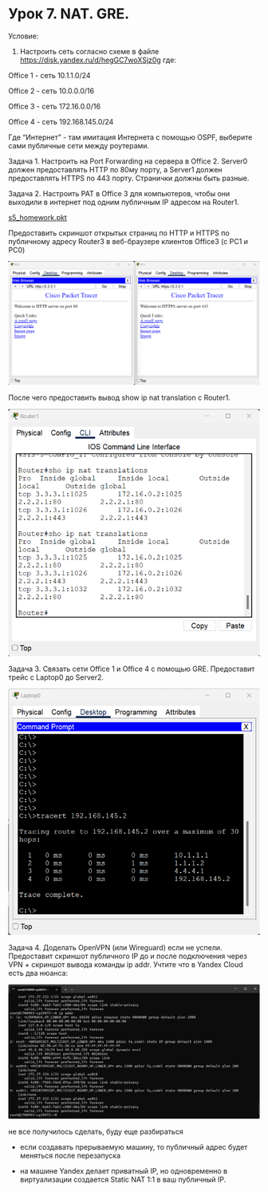 # Урок 7. NAT. GRE.

Условие:

1. Настроить сеть согласно схеме в файле https://disk.yandex.ru/d/hegGC7woXSjz0g где:

Office 1 - cеть 10.1.1.0/24

Office 2 - cеть 10.0.0.0/16

Office 3 - cеть 172.16.0.0/16

Office 4 - cеть 192.168.145.0/24

Где “Интернет” - там имитация Интернета с помощью OSPF, выберите сами публичные сети между роутерами.

Задача 1. Настроить на Port Forwarding на сервера в Office 2. Server0 должен предоставлять HTTP по 80му порту, а Server1 должен предоставлять HTTPS по 443 порту. Странички должны быть разные.

Задача 2. Настроить PAT в Office 3 для компьютеров, чтобы они выходили в интернет под одним публичным IP адресом на Router1.

[s5_homework.pkt](https://github.com/NadezhdaUimina/Computer-networks/blob/main/c)

Предоставить скриншот открытых страниц по HTTP и HTTPS по публичному адресу Router3 в веб-браузере клиентов Office3 (с РС1 и РС0)

![скрин выполненой работы](Screen/Homework7-1_1.png)

После чего предоставить вывод show ip nat translation c Router1.

![скрин выполненой работы](Screen/Homework7-3.png)

Задача 3. Связать сети Office 1 и Office 4 с помощью GRE. Предоставит трейс с Laptop0 до Server2.

![скрин выполненой работы](Screen/Homework7-4.png)

Задача 4. Доделать OpenVPN (или Wireguard) если не успели. Предоставит скриншот публичного IP до и после подключения через VPN + скриншот вывода команды ip addr.
Учтите что в Yandex Cloud есть два нюанса:

![скрин выполненой работы](Screen/Homework7-5-1.png)

не все получилось сделать, буду еще разбираться

- если создавать прерываемую машину, то публичный адрес будет меняться после перезапуска

- на машине Yandex делает приватный IP, но одновременно в виртуализации создается Static NAT 1:1 в ваш публичный IP.

